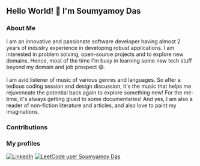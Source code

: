 ## Hello World! 👋 I'm Soumyamoy Das

### About Me
I am an innovative and passionate software developer having almost 2 years of industry experience in developing robust applications. I am interested in problem solving, open-source projects and to explore new domains. Hence, most of the time I'm busy in learning some new tech stuff beyond my domain and job prospect 😄. 
<br><br>
I am avid listener of music of various genres and languages. So after a tedious coding session and design discussion, it's the music that helps me rejuveneate the potential back again to explore something new! For the me-time, it's always getting glued to some documentaries! And yes, I am also a reader of non-fiction literature and articles, and also love to paint my imaginations.

### Contributions


### My profiles
[![LinkedIn](https://img.shields.io/badge/LinkedIn-%230077B5.svg?logo=linkedin&logoColor=white)](https://www.linkedin.com/in/soumyamoy/) 
[![LeetCode user Soumyamoy Das](https://img.shields.io/badge/-LeetCode-FFA116?style=flat&labelColor=black&color=%23ffa116&logo=leetcode&logoColor=yellow)](https://leetcode.com/soumya00/) 






<!--
**dassoumyamoy00/dassoumyamoy00** is a ✨ _special_ ✨ repository because its `README.md` (this file) appears on your GitHub profile.

Here are some ideas to get you started:

- 🔭 I’m currently working on ...
- 🌱 I’m currently learning ...
- 👯 I’m looking to collaborate on ...
- 🤔 I’m looking for help with ...
- 💬 Ask me about ...
- 📫 How to reach me: ...
- 😄 Pronouns: ...
- ⚡ Fun fact: ...
-->
